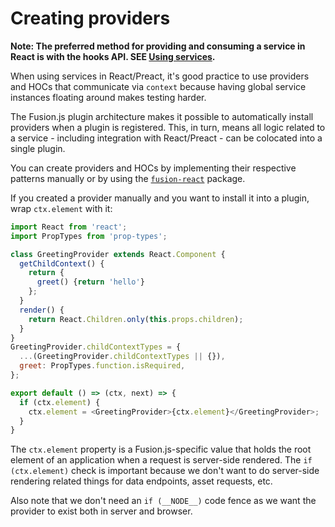 # Creating providers

**Note: The preferred method for providing and consuming a service in React is with the hooks API. SEE [Using services]('/docs/getting-started/create-a-project/create-a-plugin/using-services').**

When using services in React/Preact, it's good practice to use providers and HOCs that communicate via `context` because having global service instances floating around makes testing harder.

The Fusion.js plugin architecture makes it possible to automatically install providers when a plugin is registered. This, in turn, means all logic related to a service - including integration with React/Preact - can be colocated into a single plugin.

You can create providers and HOCs by implementing their respective patterns manually or by using the [`fusion-react`](https://github.com/fusionjs/fusion-react) package.

If you created a provider manually and you want to install it into a plugin, wrap `ctx.element` with it:

```js
import React from 'react';
import PropTypes from 'prop-types';

class GreetingProvider extends React.Component {
  getChildContext() {
    return {
      greet() {return 'hello'}
    };
  }
  render() {
    return React.Children.only(this.props.children);
  }
}
GreetingProvider.childContextTypes = {
  ...(GreetingProvider.childContextTypes || {}),
  greet: PropTypes.function.isRequired,
};

export default () => (ctx, next) => {
  if (ctx.element) {
    ctx.element = <GreetingProvider>{ctx.element}</GreetingProvider>;
  }
}
```

The `ctx.element` property is a Fusion.js-specific value that holds the root element of an application when a request is server-side rendered. The `if (ctx.element)` check is important because we don't want to do server-side rendering related things for data endpoints, asset requests, etc.

Also note that we don't need an `if (__NODE__)` code fence as we want the provider to exist both in server and browser.
